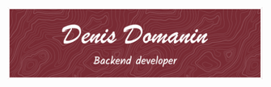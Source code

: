 [![Header](https://github.com/sietebonduy/sietebonduy/blob/main/assets/github-header-image(2).png)](https://github.com/sietebonduy)
